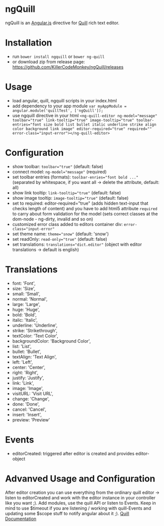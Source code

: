 # ngQuill

ngQuill is an [Angular.js](http://angularjs.org/) directive for [Quill](http://quilljs.com/) rich text editor.

Installation
============
- run `bower install ngquill` or `bower ng-quill`
- or download zip from release page: https://github.com/KillerCodeMonkey/ngQuill/releases

Usage
=====
- load angular, quill, ngquill scripts in your index.html
- add dependency to your app module `var myAppModule = angular.module('quillTest', ['ngQuill']);`
- use ngquill directive in your html
`<ng-quill-editor ng-model="message" toolbar="true" link-tooltip="true" image-tooltip="true" toolbar-entries="font size bold list bullet italic underline strike align color background link image" editor-required="true" required="" error-class="input-error"></ng-quill-editor>`

Configuration
=============

- show toolbar: `toolbar="true"` (default: false)
- connect model: `ng-model="message"` (required)
- set toolbar entries (formats): `toolbar-enries="font bold ..."` (separated by whitespace, if you want all -> delete the attribute, default: all)
- show link tooltip: `link-tooltip="true"` (default: false)
- show image tooltip: `image-tooltip="true"` (default: false)
- set to required: editor-required="true" (adds hidden text-input that checks length of content) and you have to add html5 attribute `required` to carry about form validation for the model (sets correct classes at the dom-node - ng-dirty, invalid and so on)
- customized error class added to editors container div: `error-class="input-error"`
- set theme name: `theme="snow"` (default: 'snow')
- set readOnly: `read-only="true"` (default: false)
- set translations: `translations="dict.editor"` (object with editor translations -> default is english)

Translations
============

- font: 'Font',
- size: 'Size',
- small: 'Small',
- normal: 'Normal',
- large: 'Large',
- huge: 'Huge',
- bold: 'Bold',
- italic: 'Italic',
- underline: 'Underline',
- strike: 'Strikethrough',
- textColor: 'Text Color',
- backgroundColor: 'Background Color',
- list: 'List',
- bullet: 'Bullet',
- textAlign: 'Text Align',
- left: 'Left',
- center: 'Center',
- right: 'Right',
- justify: 'Justify',
- link: 'Link',
- image: 'Image',
- visitURL: 'Visit URL',
- change: 'Change',
- done: 'Done',
- cancel: 'Cancel',
- insert: 'Insert',
- preview: 'Preview'

Events
======

- editorCreated: triggered after editor is created and provides editor-object

Advanved Usage and Configuration
================================

After editor creation you can use everything from the ordinary quill editor -> listen to editorCreated and work with the editor instance in your controller like you want ;).
Add modules, use the quill API or listen to Events. Keep in mind to use $timeout if you are listening / working with quill-Events and updating some $scope stuff to notify angular about it ;).
[Quill Documentation](http://quilljs.com/docs/quickstart/)